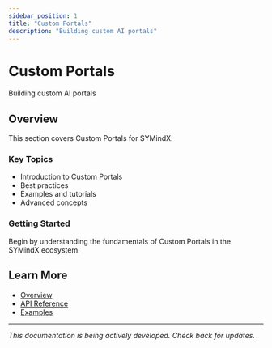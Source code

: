 ```yaml
---
sidebar_position: 1
title: "Custom Portals"
description: "Building custom AI portals"
---
```


# Custom Portals

Building custom AI portals

## Overview

This section covers Custom Portals for SYMindX.

### Key Topics

- Introduction to Custom Portals
- Best practices
- Examples and tutorials
- Advanced concepts

### Getting Started

Begin by understanding the fundamentals of Custom Portals in the SYMindX ecosystem.

## Learn More

- [Overview](/docs/01-overview)
- [API Reference](/docs/03-api-reference)
- [Examples](/docs/17-examples)

---

*This documentation is being actively developed. Check back for updates.*
